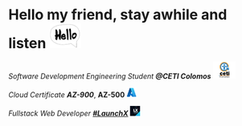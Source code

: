 # Hello my friend, stay awhile and listen  <img src="./img/hello.png" alt="drawing" height="50"/>

*Software Development Engineering Student **@CETI Colomos*** <img src="./img/ceti.png" alt="drawing" height="35"/>

*Cloud Certificate **AZ-900***, **AZ-500** <img src="./img/Azure.png" alt="drawing" height="20"/>

*Fullstack Web Developer **[#LaunchX](https://github.com/LaunchX-InnovaccionVirtual)*** <img src="./img/launchx.png" alt="drawing" height="20"/>
